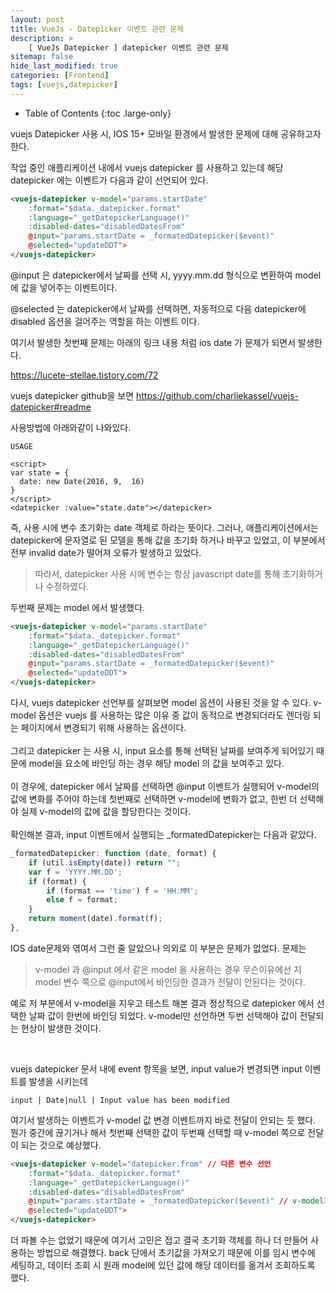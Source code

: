 ```yaml
---
layout: post
title: VueJs - Datepicker 이벤트 관련 문제
description: >
    [ VueJs Datepicker ] datepicker 이벤트 관련 문제
sitemap: false
hide_last_modified: true
categories: [Frontend]
tags: [vuejs,datepicker]
---
```


- Table of Contents
{:toc .large-only}

vuejs Datepicker 사용 시, IOS 15+ 모바일 환경에서 발생한 문제에 대해 공유하고자 한다.

작업 중인 애플리케이션 내에서 vuejs datepicker 를 사용하고 있는데 해당 datepicker 에는 이벤트가 다음과 같이 선언되어 있다.
```html
<vuejs-datepicker v-model="params.startDate"
	:format="$data._datepicker.format"
	:language="_getDatepickerLanguage()"
	:disabled-dates="disabledDatesFrom"
	@input="params.startDate = _formatedDatepicker($event)"
	@selected="updateDDT">
</vuejs-datepicker>
```

@input 은 datepicker에서 날짜를 선택 시, yyyy.mm.dd 형식으로 변환하여 model 에 값을 넣어주는 이벤트이다.

@selected 는 datepicker에서 날짜를 선택하면, 자동적으로 다음 datepicker에 disabled 옵션을 걸어주는 역할을 하는 이벤트 이다.

여기서 발생한 첫번째 문제는 아래의 링크 내용 처럼 ios date 가 문제가 되면서 발생한다.

https://lucete-stellae.tistory.com/72

vuejs datepicker github을 보면 https://github.com/charliekassel/vuejs-datepicker#readme

사용방법에 아래와같이 나와있다.
```
USAGE 

<script>
var state = {
  date: new Date(2016, 9,  16)
}
</script>
<datepicker :value="state.date"></datepicker>
```

즉, 사용 시에 변수 초기화는 date 객체로 하라는 뜻이다. 그러나, 애플리케이션에서는 datepicker에 문자열로 된 모델을 통해 값을 초기화 하거나 바꾸고 있었고, 이 부분에서 전부 invalid date가 떨어져 오류가 발생하고 있었다.

> 따라서, datepicker 사용 시에 변수는 항상 javascript date를 통해 초기화하거나 수정하였다.



두번째 문제는 model 에서 발생했다.
```html
<vuejs-datepicker v-model="params.startDate"
	:format="$data._datepicker.format"
	:language="_getDatepickerLanguage()"
	:disabled-dates="disabledDatesFrom"
	@input="params.startDate = _formatedDatepicker($event)"
	@selected="updateDDT">
</vuejs-datepicker>
```

다시, vuejs datepicker 선언부를 살펴보면 model 옵션이 사용된 것을 알 수 있다. v-model 옵션은 vuejs 를 사용하는 많은 이유 중 값이 동적으로 변경되더라도 렌더링 되는 페이지에서 변경되기 위해 사용하는 옵션이다. 
<br/>
<br/>
그리고 datepicker 는 사용 시, input 요소를 통해 선택된 날짜를 보여주게 되어있기 때문에 model을 요소에 바인딩 하는 경우 해당 model 의 값을 보여주고 있다.
<br/>
<br/>
이 경우에, datepicker 에서 날짜를 선택하면 @input 이벤트가 실행되어 v-model의 값에 변화를 주어야 하는데 첫번째로 선택하면 v-model에 변화가 없고, 한번 더 선택해야 실제 v-model의 값에 값을 할당한다는 것이다.
<br/>
<br/>
확인해본 결과, input 이벤트에서 실행되는 _formatedDatepicker는 다음과 같았다.
```js
_formatedDatepicker: function (date, format) {
	if (util.isEmpty(date)) return "";
	var f = 'YYYY.MM.DD';
	if (format) {
		if (format == 'time') f = 'HH:MM';
		else f = format;
	}
	return moment(date).format(f);
},
```

IOS date문제와 엮여서 그런 줄 알았으나 의외로 이 부분은 문제가 없었다. 문제는 

> v-model 과 @input 에서 같은 model 을 사용하는 경우 무슨이유에선 지 model 변수 쪽으로 @input에서 바인딩한 결과가 전달이 안된다는 것이다.

예로 저 부분에서 v-model을 지우고 테스트 해본 결과 정상적으로 datepicker 에서 선택한 날짜 값이 한번에 바인딩 되었다. v-model만 선언하면 두번 선택해야 값이 전달되는 현상이 발생한 것이다.

<br/>

vuejs datepicker 문서 내에 event 항목을 보면, input value가 변경되면 input 이벤트를 발생을 시키는데
```
input | Date|null | Input value has been modified
```

여기서 발생하는 이벤트가 v-model 값 변경 이벤트까지 바로 전달이 안되는 듯 했다. 뭔가 중간에 끊기거나 해서 첫번째 선택한 값이 두번째 선택할 때 v-model 쪽으로 전달이 되는 것으로 예상했다. 
```html
<vuejs-datepicker v-model="datepicker.from" // 다른 변수 선언
	:format="$data._datepicker.format"
	:language="_getDatepickerLanguage()"
	:disabled-dates="disabledDatesFrom"
	@input="params.startDate = _formatedDatepicker($event)" // v-model과는 다른 변수 사용
	@selected="updateDDT">
</vuejs-datepicker>
```

더 파볼 수는 없었기 때문에 여기서 고민은 접고 결국 초기화 객체를 하나 더 만들어 사용하는 방법으로 해결했다. back 단에서 초기값을 가져오기 때문에 이를 임시 변수에 세팅하고, 데이터 조회 시 원래 model에 있던 값에 해당 데이터를 옮겨서 조회하도록 했다. 





